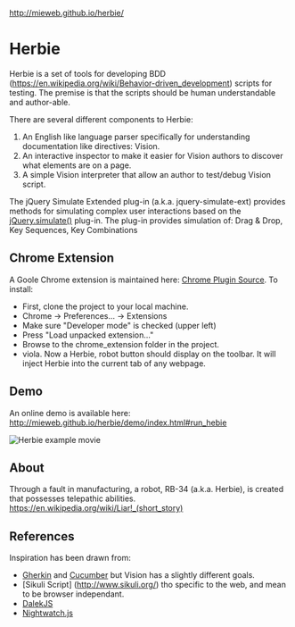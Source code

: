 http://mieweb.github.io/herbie/

Herbie
======

Herbie is a set of tools for developing BDD (https://en.wikipedia.org/wiki/Behavior-driven_development) scripts for testing.  The premise is that the scripts should be human understandable and author-able.

There are several different components to Herbie:

1. An English like language parser specifically for understanding documentation like directives: Vision.
2. An interactive inspector to make it easier for Vision authors to discover what elements are on a page.
3. A simple Vision interpreter that allow an author to test/debug Vision script. 

The jQuery Simulate Extended plug-in (a.k.a. jquery-simulate-ext) provides methods for simulating complex
user interactions based on the [jQuery.simulate()](https://github.com/jquery/jquery-simulate) plug-in.
The plug-in provides simulation of: Drag & Drop, Key Sequences, Key Combinations

Chrome Extension
----------------
A Goole Chrome extension is maintained here: [Chrome Plugin Source](chrome_extension).  To install:
* First, clone the project to your local machine.
* Chrome -> Preferences... -> Extensions 
* Make sure "Developer mode" is checked (upper left)
* Press "Load unpacked extension..."
* Browse to the chrome_extension folder in the project.
* viola.  Now a Herbie, robot button should display on the toolbar.  It will inject Herbie into the current tab of any webpage.

Demo
----
An online demo is available here: http://mieweb.github.io/herbie/demo/index.html#run_hebie

![Herbie example movie](http://mieweb.github.io/herbie/herbie_movie.gif)

About
-----
Through a fault in manufacturing, a robot, RB-34 (a.k.a. Herbie), is created that possesses telepathic abilities. https://en.wikipedia.org/wiki/Liar!_(short_story)

References
----------

Inspiration has been drawn from:
* [Gherkin](https://github.com/cucumber/cucumber/wiki/Gherkin) and [Cucumber](https://cukes.info/) but Vision has a slightly different goals.
* [Sikuli Script] (http://www.sikuli.org/) tho specific to the web, and mean to be browser independant.
* [DalekJS](http://dalekjs.com/pages/documentation.html)
* [Nightwatch.js](http://nightwatchjs.org/)
